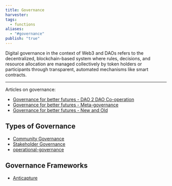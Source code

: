 ```yaml
---
title: Governance
harvester: 
tags:
  - functions
aliases:
  - "#governance"
publish: "true"
---
```


Digital governance in the context of Web3 and DAOs refers to the decentralized, blockchain-based system where rules, decisions, and resource allocation are managed collectively by token holders or participants through transparent, automated mechanisms like smart contracts.

---

Articles on governance:

- [Governance for better futures - DAO 2 DAO Co-operation](../artifacts/Governance%2520for%2520better%2520futures%2520-%2520DAO%25202%2520DAO%2520Co-operation.md#)
- [Governance for better futures - Meta-governance](../artifacts/Governance%2520for%2520better%2520futures%2520-%2520Meta-governance.md#)
- [Governance for better futures - New and Old](../artifacts/Governance%2520for%2520better%2520futures%2520-%2520New%2520and%2520Old.md#)

## Types of Governance

- [Community Governance](../notes/primitives/patterns/Community%2520Governance.md#)
- [Stakeholder Governance](../notes/primitives/patterns/Stakeholder%2520Governance.md#)
- [operational-governance](../../operational-governance.md#)

## Governance Frameworks

- [Anticapture](../library/Anticapture.md#)
